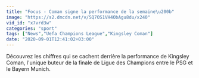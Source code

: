 ```yaml
---
title: "Focus - Coman signe la performance de la semaine\u200b"
image: "https://s2.dmcdn.net/v/SQ7OS1VH4ObAgu8du/x240"
vid_id: "x7vrd3w"
categories: "sport"
tags: ["News","Uefa Champions League","Kingsley Coman"]
date: "2020-09-01T12:41:02+03:00"
---
```

Découvrez les chiffres qui se cachent derrière la performance de Kingsley Coman, l'unique buteur de la finale de Ligue des Champions entre le PSG et le Bayern Munich.
